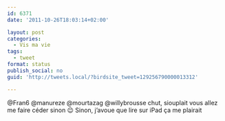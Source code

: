 ```yaml
---
id: 6371
date: '2011-10-26T18:03:14+02:00'

layout: post
categories:
  - Vis ma vie
tags:
  - tweet
format: status
publish_social: no
guid: 'http://tweets.local/?birdsite_tweet=129256790000013312'

---
```


@Fran6 @manureze @mourtazag @willybrousse chut, siouplait vous allez me faire céder sinon 😉 Sinon, j’avoue que lire sur iPad ça me plairait